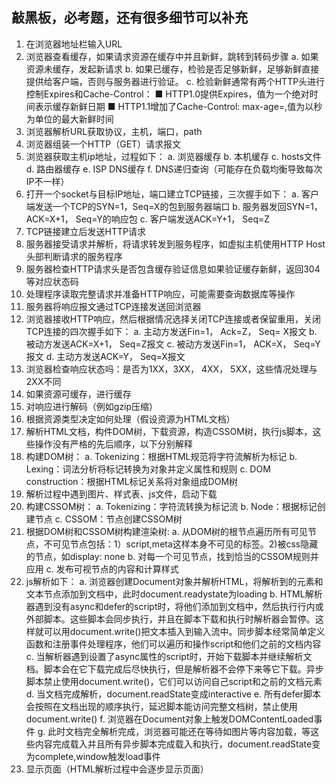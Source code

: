 ## 敲黑板，必考题，还有很多细节可以补充
  1. 在浏览器地址栏输入URL
  2. 浏览器查看缓存，如果请求资源在缓存中并且新鲜，跳转到转码步骤
      a. 如果资源未缓存，发起新请求
      b. 如果已缓存，检验是否足够新鲜，足够新鲜直接提供给客户端，否则与服务器进行验证。
      c. 检验新鲜通常有两个HTTP头进行控制Expires和Cache-Control：
          ■ HTTP1.0提供Expires，值为一个绝对时间表示缓存新鲜日期
          ■ HTTP1.1增加了Cache-Control: max-age=,值为以秒为单位的最大新鲜时间
  3. 浏览器解析URL获取协议，主机，端口，path
  4. 浏览器组装一个HTTP（GET）请求报文
  5. 浏览器获取主机ip地址，过程如下：
      a. 浏览器缓存
      b. 本机缓存
      c. hosts文件
      d. 路由器缓存
      e. ISP DNS缓存
      f. DNS递归查询（可能存在负载均衡导致每次IP不一样）
  6. 打开一个socket与目标IP地址，端口建立TCP链接，三次握手如下：
      a. 客户端发送一个TCP的SYN=1，Seq=X的包到服务器端口
      b. 服务器发回SYN=1， ACK=X+1， Seq=Y的响应包
      c. 客户端发送ACK=Y+1， Seq=Z
  7. TCP链接建立后发送HTTP请求
  8. 服务器接受请求并解析，将请求转发到服务程序，如虚拟主机使用HTTP Host头部判断请求的服务程序
  9. 服务器检查HTTP请求头是否包含缓存验证信息如果验证缓存新鲜，返回304等对应状态码
  10. 处理程序读取完整请求并准备HTTP响应，可能需要查询数据库等操作
  11. 服务器将响应报文通过TCP连接发送回浏览器
  12. 浏览器接收HTTP响应，然后根据情况选择关闭TCP连接或者保留重用，关闭TCP连接的四次握手如下：
      a. 主动方发送Fin=1， Ack=Z， Seq= X报文
      b. 被动方发送ACK=X+1， Seq=Z报文
      c. 被动方发送Fin=1， ACK=X， Seq=Y报文
      d. 主动方发送ACK=Y， Seq=X报文
  13. 浏览器检查响应状态吗：是否为1XX，3XX， 4XX， 5XX，这些情况处理与2XX不同
  14. 如果资源可缓存，进行缓存
  15. 对响应进行解码（例如gzip压缩）
  16. 根据资源类型决定如何处理（假设资源为HTML文档）
  17. 解析HTML文档，构件DOM树，下载资源，构造CSSOM树，执行js脚本，这些操作没有严格的先后顺序，以下分别解释
  18. 构建DOM树：
      a. Tokenizing：根据HTML规范将字符流解析为标记
      b. Lexing：词法分析将标记转换为对象并定义属性和规则
      c. DOM construction：根据HTML标记关系将对象组成DOM树
  19. 解析过程中遇到图片、样式表、js文件，启动下载
  20. 构建CSSOM树：
      a. Tokenizing：字符流转换为标记流
      b. Node：根据标记创建节点
      c. CSSOM：节点创建CSSOM树
  21. 根据DOM树和CSSOM树构建渲染树:
      a. 从DOM树的根节点遍历所有可见节点，不可见节点包括：1）script,meta这样本身不可见的标签。2)被css隐藏的节点，如display: none
      b. 对每一个可见节点，找到恰当的CSSOM规则并应用
      c. 发布可视节点的内容和计算样式
  22. js解析如下：
      a. 浏览器创建Document对象并解析HTML，将解析到的元素和文本节点添加到文档中，此时document.readystate为loading
      b. HTML解析器遇到没有async和defer的script时，将他们添加到文档中，然后执行行内或外部脚本。这些脚本会同步执行，并且在脚本下载和执行时解析器会暂停。这样就可以用document.write()把文本插入到输入流中。同步脚本经常简单定义函数和注册事件处理程序，他们可以遍历和操作script和他们之前的文档内容
      c. 当解析器遇到设置了async属性的script时，开始下载脚本并继续解析文档。脚本会在它下载完成后尽快执行，但是解析器不会停下来等它下载。异步脚本禁止使用document.write()，它们可以访问自己script和之前的文档元素
      d. 当文档完成解析，document.readState变成interactive
      e. 所有defer脚本会按照在文档出现的顺序执行，延迟脚本能访问完整文档树，禁止使用document.write()
      f. 浏览器在Document对象上触发DOMContentLoaded事件
      g. 此时文档完全解析完成，浏览器可能还在等待如图片等内容加载，等这些内容完成载入并且所有异步脚本完成载入和执行，document.readState变为complete,window触发load事件
  23. 显示页面（HTML解析过程中会逐步显示页面）
